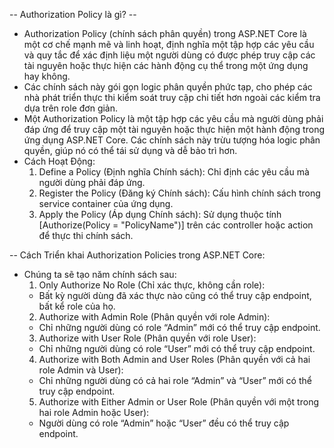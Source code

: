 -- Authorization Policy là gì? -- 
- Authorization Policy (chính sách phân quyền) trong ASP.NET Core là một cơ chế mạnh mẽ và linh hoạt, định nghĩa một tập hợp các yêu cầu và quy tắc để xác định liệu một người dùng có được phép truy cập các tài nguyên hoặc thực hiện các hành động cụ thể trong một ứng dụng hay không.
- Các chính sách này gói gọn logic phân quyền phức tạp, cho phép các nhà phát triển thực thi kiểm soát truy cập chi tiết hơn ngoài các kiểm tra dựa trên role đơn giản.
- Một Authorization Policy là một tập hợp các yêu cầu mà người dùng phải đáp ứng để truy cập một tài nguyên hoặc thực hiện một hành động trong ứng dụng ASP.NET Core. Các chính sách này trừu tượng hóa logic phân quyền, giúp nó có thể tái sử dụng và dễ bảo trì hơn.
- Cách Hoạt Động:
  1. Define a Policy (Định nghĩa Chính sách): Chỉ định các yêu cầu mà người dùng phải đáp ứng.
  2. Register the Policy (Đăng ký Chính sách): Cấu hình chính sách trong service container của ứng dụng.
  3. Apply the Policy (Áp dụng Chính sách): Sử dụng thuộc tính [Authorize(Policy = "PolicyName")] trên các controller hoặc action để thực thi chính sách.

-- Cách Triển khai Authorization Policies trong ASP.NET Core:
- Chúng ta sẽ tạo năm chính sách sau:
  1. Only Authorize No Role (Chỉ xác thực, không cần role): 
    - Bất kỳ người dùng đã xác thực nào cũng có thể truy cập endpoint, bất kể role của họ.
  2. Authorize with Admin Role (Phân quyền với role Admin): 
    - Chỉ những người dùng có role “Admin” mới có thể truy cập endpoint.
  3. Authorize with User Role (Phân quyền với role User): 
    - Chỉ những người dùng có role “User” mới có thể truy cập endpoint.
  4. Authorize with Both Admin and User Roles (Phân quyền với cả hai role Admin và User): 
    - Chỉ những người dùng có cả hai role “Admin” và “User” mới có thể truy cập endpoint.
  5. Authorize with Either Admin or User Role (Phân quyền với một trong hai role Admin hoặc User): 
    - Người dùng có role “Admin” hoặc “User” đều có thể truy cập endpoint.

